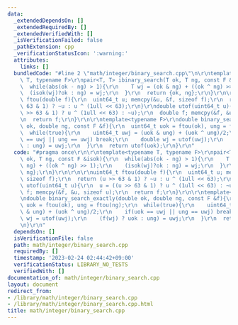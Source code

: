 ```yaml
---
data:
  _extendedDependsOn: []
  _extendedRequiredBy: []
  _extendedVerifiedWith: []
  _isVerificationFailed: false
  _pathExtension: cpp
  _verificationStatusIcon: ':warning:'
  attributes:
    links: []
  bundledCode: "#line 2 \"math/integer/binary_search.cpp\"\n\r\ntemplate<typename\
    \ T, typename F>\r\npair<T, T> ibinary_search(T ok, T ng, const F &isok){\r\n\
    \  while(abs(ok - ng) > 1){\r\n    T wj = (ok & ng) + ((ok ^ ng) >> 1);\r\n  \
    \  (isok(wj)?ok : ng) = wj;\r\n  }\r\n  return {ok, ng};\r\n}\r\n\r\n\r\nuint64_t\
    \ ftou(double f){\r\n  uint64_t u; memcpy(&u, &f, sizeof f);\r\n  return (u >>\
    \ 63 & 1) ? ~u : u ^ (1ull << 63);\r\n}\r\ndouble utof(uint64_t u){\r\n  u = ((u\
    \ >> 63 & 1) ? u ^ (1ull << 63) : ~u);\r\n  double f; memcpy(&f, &u, sizeof u);\r\
    \n  return f;\r\n}\r\n\r\ntemplate<typename F>\r\ndouble binary_search_exactly(double\
    \ ok, double ng, const F &f){\r\n  uint64_t uok = ftou(ok), ung = ftou(ng);\r\n\
    \  while(true){\r\n    uint64_t uwj = (uok & ung) + (uok ^ ung)/2;\r\n    if(uok\
    \ == uwj || ung == uwj) break;\r\n    double wj = utof(uwj);\r\n    (f(wj) ? uok\
    \ : ung) = uwj;\r\n  }\r\n  return utof(uok);\r\n}\r\n"
  code: "#pragma once\r\n\r\ntemplate<typename T, typename F>\r\npair<T, T> ibinary_search(T\
    \ ok, T ng, const F &isok){\r\n  while(abs(ok - ng) > 1){\r\n    T wj = (ok &\
    \ ng) + ((ok ^ ng) >> 1);\r\n    (isok(wj)?ok : ng) = wj;\r\n  }\r\n  return {ok,\
    \ ng};\r\n}\r\n\r\n\r\nuint64_t ftou(double f){\r\n  uint64_t u; memcpy(&u, &f,\
    \ sizeof f);\r\n  return (u >> 63 & 1) ? ~u : u ^ (1ull << 63);\r\n}\r\ndouble\
    \ utof(uint64_t u){\r\n  u = ((u >> 63 & 1) ? u ^ (1ull << 63) : ~u);\r\n  double\
    \ f; memcpy(&f, &u, sizeof u);\r\n  return f;\r\n}\r\n\r\ntemplate<typename F>\r\
    \ndouble binary_search_exactly(double ok, double ng, const F &f){\r\n  uint64_t\
    \ uok = ftou(ok), ung = ftou(ng);\r\n  while(true){\r\n    uint64_t uwj = (uok\
    \ & ung) + (uok ^ ung)/2;\r\n    if(uok == uwj || ung == uwj) break;\r\n    double\
    \ wj = utof(uwj);\r\n    (f(wj) ? uok : ung) = uwj;\r\n  }\r\n  return utof(uok);\r\
    \n}\r\n"
  dependsOn: []
  isVerificationFile: false
  path: math/integer/binary_search.cpp
  requiredBy: []
  timestamp: '2023-02-24 02:44:42+09:00'
  verificationStatus: LIBRARY_NO_TESTS
  verifiedWith: []
documentation_of: math/integer/binary_search.cpp
layout: document
redirect_from:
- /library/math/integer/binary_search.cpp
- /library/math/integer/binary_search.cpp.html
title: math/integer/binary_search.cpp
---
```


